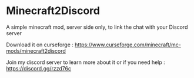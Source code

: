 # Minecraft2Discord
A simple minecraft mod, server side only, to link the chat with your Discord server

Download it on curseforge : https://www.curseforge.com/minecraft/mc-mods/minecraft2discord

Join my discord server to learn more about it or if you need help : https://discord.gg/rzzd76c
